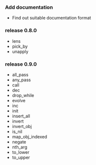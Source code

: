 ###  Add documentation

* Find out suitable documentation format

### release 0.8.0

* lens
* pick_by
* unapply

### release 0.9.0

* all_pass
* any_pass
* call
* dec
* drop_while
* evolve
* inc
* init
* insert_all
* invert
* invert_obj
* is_nil
* map_obj_indexed
* negate
* nth_arg
* to_lower
* to_upper
